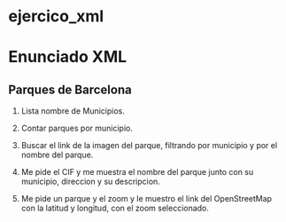 # ejercico_xml

# Enunciado XML

## Parques de Barcelona

1. Lista nombre de Municipios.

2. Contar parques por municipio.

3. Buscar el link de la imagen del parque, filtrando por municipio y por el nombre del     parque.

4. Me pide el CIF y me muestra el nombre del parque junto con su municipio, direccion y su descripcion.

5. Me pide un parque y el zoom y le muestro el link del OpenStreetMap con la latitud y longitud, con el zoom seleccionado.
